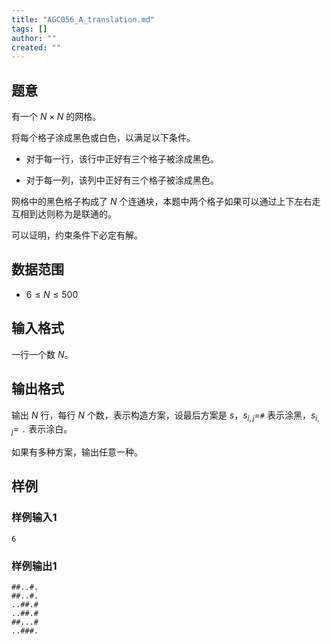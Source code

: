```yaml
---
title: "AGC056_A_translation.md"
tags: []
author: ""
created: ""
---
```


## 题意 

有一个 $N\times N$ 的网格。

将每个格子涂成黑色或白色，以满足以下条件。

- 对于每一行，该行中正好有三个格子被涂成黑色。

- 对于每一列，该列中正好有三个格子被涂成黑色。

网格中的黑色格子构成了 $N$ 个连通块，本题中两个格子如果可以通过上下左右走互相到达则称为是联通的。

可以证明，约束条件下必定有解。

## 数据范围

- $6\le N\le 500$

## 输入格式

一行一个数 $N$。

## 输出格式

输出 $N$ 行，每行 $N$ 个数，表示构造方案，设最后方案是 $s$，$s_{i,j}=$`#` 表示涂黑，$s_{i,j}=$ `.` 表示涂白。

如果有多种方案，输出任意一种。 

## 样例

### 样例输入1

```
6
```

### 样例输出1

```
##..#.
##..#.
..##.#
..##.#
##...#
..###.
```


